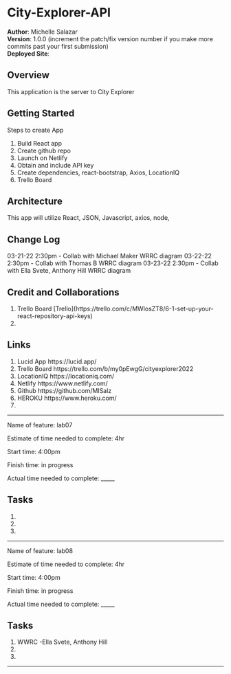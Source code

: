# City-Explorer-API


**Author**: Michelle Salazar   
**Version**: 1.0.0 (increment the patch/fix version number if you make more commits past your first submission)   
**Deployed Site**: 

## Overview
<!-- Provide a high level overview of what this application is and why you are building it, beyond the fact that it's an assignment for this class. (i.e. What's your problem domain?) -->
This application is the server to City Explorer

## Getting Started
<!-- What are the steps that a user must take in order to build this app on their own machine and get it running? -->
Steps to create App
<ol>
<li>Build React app
</li>
<li>Create github repo
</li>
<li>Launch on Netlify
</li>
<li> Obtain and include API key
</li>
<li>Create dependencies, react-bootstrap, Axios, LocationIQ 
</li>
<li>Trello Board 

</li>
</ol>

## Architecture
<!-- Provide a detailed description of the application design. What technologies (languages, libraries, etc) you're using, and any other relevant design information. -->
This app will utilize React, JSON, Javascript, axios, node,

## Change Log
<!-- Use this area to document the iterative changes made to your application as each feature is successfully implemented. Use time stamps. Here's an example:

01-01-2001 4:59pm - Application now has a fully-functional express server, with a GET route for the location resource. -->
03-21-22 2:30pm - Collab with Michael Maker WRRC diagram
03-22-22 2:30pm - Collab with Thomas B WRRC diagram
03-23-22 2:30pm - Collab with Ella Svete, Anthony Hill WRRC diagram


## Credit and Collaborations
<!-- Give credit (and a link) to other people or resources that helped you build this application. -->
<ol>
<li>Trello Board [Trello](https://trello.com/c/MWlosZT8/6-1-set-up-your-react-repository-api-keys)
</li>
<li>
</li>
</ol>

## Links
<ol>
<li> Lucid App 
https://lucid.app/
</li>
<li> Trello Board 
https://trello.com/b/my0pEwgG/cityexplorer2022
</li>
<li> LocationIQ
https://locationiq.com/
</li>
<li> Netlify
https://www.netlify.com/
</li>
<li> Github
https://github.com/MISalz
</li>
<li> HEROKU 
https://www.heroku.com/
</li>
<li> 
</li>
</ol>

---

Name of feature: lab07

Estimate of time needed to complete: 4hr

Start time: 4:00pm

Finish time:  in progress

Actual time needed to complete: _____

## Tasks
<ol>
<li>
</li>
<li>
</li>
<li>
</li>
</ol>

---

Name of feature: lab08

Estimate of time needed to complete: 4hr

Start time: 4:00pm

Finish time:  in progress

Actual time needed to complete: _____

## Tasks
<ol>
<li> WWRC -Ella Svete, Anthony Hill
<img src ="">
</li>
<li>
</li>
<li>
</li>
</ol>

---